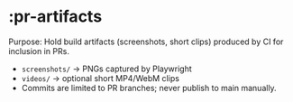 # :pr-artifacts

Purpose: Hold build artifacts (screenshots, short clips) produced by CI for inclusion in PRs.

- `screenshots/` → PNGs captured by Playwright
- `videos/` → optional short MP4/WebM clips
- Commits are limited to PR branches; never publish to main manually.
